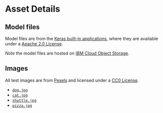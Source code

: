 # Asset Details

## Model files

Model files are from the [Keras built-in applications](https://keras.io/applications/#inceptionresnetv2), where they are available under a [Apache 2.0 License](https://www.apache.org/licenses/LICENSE-2.0).

_Note_ the model files are hosted on [IBM Cloud Object Storage](http://max-assets.s3.us.cloud-object-storage.appdomain.cloud/keras/inception_resnet_v2.h5).

## Images

All test images are from [Pexels](https://www.pexels.com) and licensed under a [CC0 License](https://creativecommons.org/publicdomain/zero/1.0/).

* [`dog.jpg`](https://www.pexels.com/photo/adorable-animal-animal-photography-beagle-452772/)
* [`cat.jpg`](https://www.pexels.com/photo/cat-whiskers-kitty-tabby-20787/)
* [`shuttle.jpg`](https://www.pexels.com/photo/flight-sky-earth-space-2166/)
* [`pizza.jpg`](https://www.pexels.com/photo/baked-pepperoni-pizza-774487/)

